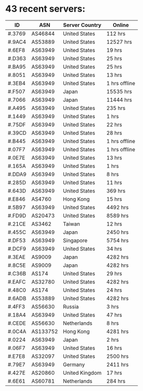 # 43 recent servers:

| ID | ASN | Server Country | Online |
| ------ | ------ | ------ | ------ |
| #.3769 | AS46844 | United States | 112 hrs |
| #.9AC4 | AS53889 | United States | 12527 hrs |
| #.6EF8 | AS63949 | United States | 19 hrs |
| #.D363 | AS63949 | United States | 25 hrs |
| #.BA95 | AS63949 | United States | 25 hrs |
| #.8051 | AS63949 | United States | 13 hrs |
| #.3EB4 | AS63949 | United States | 1 hrs offline |
| #.F507 | AS63949 | Japan | 15535 hrs |
| #.7066 | AS63949 | Japan | 11444 hrs |
| #.A495 | AS63949 | United States | 235 hrs |
| #.1449 | AS63949 | United States | 1 hrs |
| #.75DF | AS63949 | United States | 22 hrs |
| #.39CD | AS63949 | United States | 28 hrs |
| #.B445 | AS63949 | United States | 1 hrs offline |
| #.07F7 | AS63949 | United States | 1 hrs offline |
| #.0E7E | AS63949 | United States | 13 hrs |
| #.165A | AS63949 | United States | 1 hrs |
| #.DDA9 | AS63949 | United States | 8 hrs |
| #.285D | AS63949 | United States | 11 hrs |
| #.643D | AS63949 | United States | 369 hrs |
| #.E846 | AS4760 | Hong Kong | 15 hrs |
| #.5B97 | AS63949 | United States | 4492 hrs |
| #.FD9D | AS20473 | United States | 8589 hrs |
| #.21CE | AS3462 | Taiwan | 12 hrs |
| #.455C | AS63949 | Japan | 2450 hrs |
| #.DF53 | AS63949 | Singapore | 5754 hrs |
| #.DCF9 | AS63949 | United States | 34 hrs |
| #.3EAE | AS9009 | Japan | 4282 hrs |
| #.8C5E | AS9009 | Japan | 4282 hrs |
| #.C36B | AS174 | United States | 29 hrs |
| #.EAFC | AS32780 | United States | 4282 hrs |
| #.48C0 | AS174 | United States | 24 hrs |
| #.6ADB | AS53889 | United States | 4282 hrs |
| #.4FF3 | AS56630 | Russia | 3 hrs |
| #.18A4 | AS63949 | United States | 47 hrs |
| #.CEDE | AS56630 | Netherlands | 8 hrs |
| #.0C4A | AS133752 | Hong Kong | 4281 hrs |
| #.0224 | AS63949 | Japan | 2 hrs |
| #.06F7 | AS63949 | United States | 16 hrs |
| #.E7E8 | AS32097 | United States | 2500 hrs |
| #.79E7 | AS63949 | Germany | 2411 hrs |
| #.427E | AS20860 | United Kingdom | 17 hrs |
| #.6E61 | AS60781 | Netherlands | 284 hrs |

